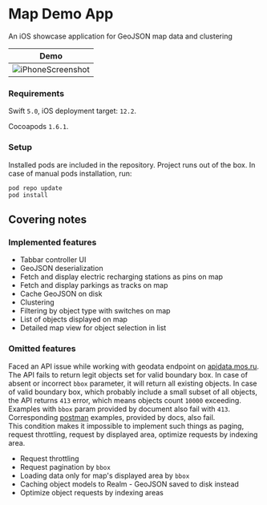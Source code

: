 # Map Demo App
An iOS showcase application for GeoJSON map data and clustering

<center>

|Demo|
|---|
|![iPhoneScreenshot](ReadmeAssets/iphoneScreenshot.gif)|

</center>

### Requirements

Swift `5.0`, iOS deployment target: `12.2`.

Cocoapods `1.6.1`.

### Setup
Installed pods are included in the repository. Project runs out of the box.
In case of manual pods installation, run:

```
pod repo update
pod install
```

## Covering notes

### Implemented features

- Tabbar controller UI
- GeoJSON deserialization
- Fetch and display electric recharging stations as pins on map
- Fetch and display parkings as tracks on map
- Cache GeoJSON on disk
- Clustering
- Filtering by object type with switches on map
- List of objects displayed on map
- Detailed map view for object selection in list

### Omitted features

Faced an API issue while working with geodata endpoint on [apidata.mos.ru](https://apidata.mos.ru). The API fails to return legit objects set for valid boundary box.
In case of absent or incorrect `bbox` parameter, it will return all existing objects. In case of valid boundary box, which probably include a small subset of all objects, the API returns `413` error, which means objects count `10000` exceeding. Examples with `bbox` param provided by document also fail with `413`. Corresponding [postman](https://apidata.mos.ru/Content/Docs/) examples, provided by docs, also fail.  
This condition makes it impossible to implement such things as paging, request throttling, request by displayed area, optimize requests by indexing area.

- Request throttling
- Request pagination by `bbox`
- Loading data only for map's displayed area by `bbox`
- Caching object models to Realm - GeoJSON saved to disk instead
- Optimize object requests by indexing areas




